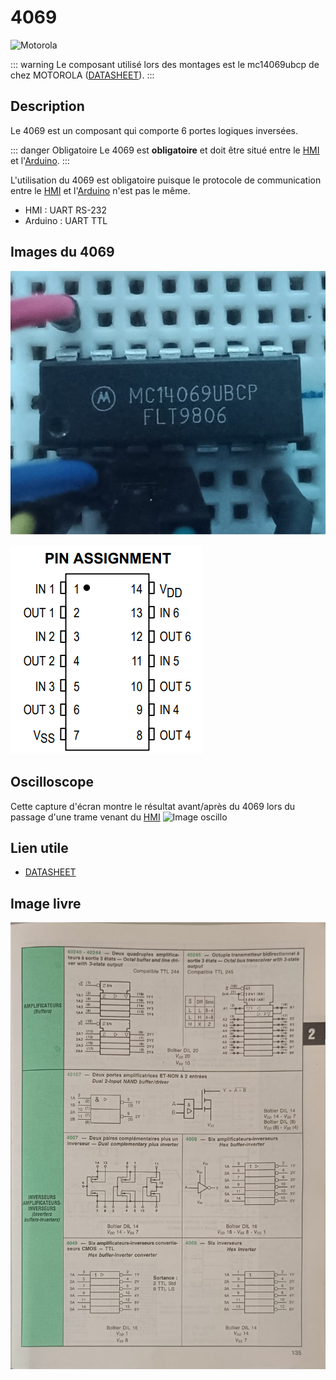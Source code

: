 # 4069
![Motorola](https://img.shields.io/badge/Motorola-%23E1140A?style=for-the-badge&logo=motorola&logoColor=fff) 

::: warning
Le composant utilisé lors des montages est le mc14069ubcp de chez MOTOROLA ([DATASHEET](https://raw.githubusercontent.com/kerogs/bras/refs/heads/main/assets/MC14069UBCL.pdf)).
:::

## Description
Le 4069 est un composant qui comporte 6 portes logiques inversées.

::: danger Obligatoire
Le 4069 est **obligatoire** et doit être situé entre le [HMI](/composants/hmi) et l'[Arduino](/composants/arduino).
:::

L'utilisation du 4069 est obligatoire puisque le protocole de communication entre le [HMI](/composants/hmi) et l'[Arduino](/composants/arduino) n'est pas le même.
- HMI : UART RS-232
- Arduino : UART TTL

## Images du 4069
![Image du datasheet du 4069](https://raw.githubusercontent.com/kerogs/bras/refs/heads/main/assets/4069-mc14069ubcp.jpg)

![Image du datasheet du 4069](https://raw.githubusercontent.com/kerogs/bras/refs/heads/main/assets/4069-datasheet.png)

## Oscilloscope
Cette capture d'écran montre le résultat avant/après du 4069 lors du passage d'une trame venant du [HMI](/composants/hmi)
![Image oscillo](https://raw.githubusercontent.com/kerogs/bras/refs/heads/main/assets/oscillo_trame_hex.png)

## Lien utile
- [DATASHEET](https://raw.githubusercontent.com/kerogs/bras/refs/heads/main/assets/MC14069UBCL.pdf)

## Image livre
![Rendu](https://raw.githubusercontent.com/kerogs/bras/refs/heads/main/assets/page4069doc.jpg)